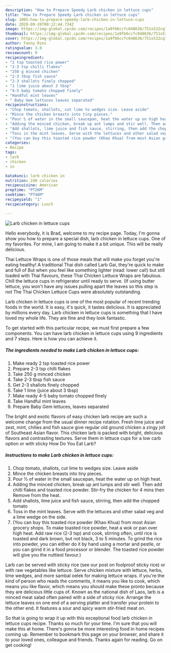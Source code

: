```yaml
---
description: "How to Prepare Speedy Larb chicken in lettuce cups"
title: "How to Prepare Speedy Larb chicken in lettuce cups"
slug: 1065-how-to-prepare-speedy-larb-chicken-in-lettuce-cups
date: 2020-09-26T00:12:44.734Z
image: https://img-global.cpcdn.com/recipes/1a9fb6ccfc048636/751x532cq70/larb-chicken-in-lettuce-cups-recipe-main-photo.jpg
thumbnail: https://img-global.cpcdn.com/recipes/1a9fb6ccfc048636/751x532cq70/larb-chicken-in-lettuce-cups-recipe-main-photo.jpg
cover: https://img-global.cpcdn.com/recipes/1a9fb6ccfc048636/751x532cq70/larb-chicken-in-lettuce-cups-recipe-main-photo.jpg
author: Fanny Rios
ratingvalue: 3.8
reviewcount: 9
recipeingredient:
- "2 tsp toasted rice power"
- "2-3 tsp chilli flakes"
- "250 g minced chicken"
- "2-3 tbsp fish sauce"
- "2-3 shallots finely chopped"
- "1 lime juice about 3 tbsp"
- "4-5 baby tomato chopped finely"
- "Handful mint leaves"
- " Baby Gem lettuces leaves separated"
recipeinstructions:
- "Chop tomato, shallots, cut lime to wedges size. Leave aside"
- "Mince the chicken breasts into tiny pieces."
- "Pour ½ of water in the small saucepan, heat the water up on high heat."
- "Adding the minced chicken, break up ant lumps and stir well. Then add chilli flakes and toasted rice powder. Stir-fry the chicken for 4 mins then Remove from the heat."
- "Add shallots, lime juice and fish sauce, stirring, then add the chopped tomato"
- "Toss in the mint leaves. Serve with the lettuces and other salad veg and a lime wedge on the side."
- "(You can buy this toasted rice powder (Khao Khua) from most Asian grocery shops. To make toasted rice powder, heat a wok or pan over high heat. Add raw rice (2-3 tsp) and cook, stirring often, until rice is toasted and dark brown, but not black, 3 to 5 minutes. To grind the rice into powder, you can either do it by hand using a mortar and pestle, or you can grind it in a food processor or blender. The toasted rice powder will give you the nuttiest favour.)"
categories:
- Recipe
tags:
- larb
- chicken
- in

katakunci: larb chicken in 
nutrition: 240 calories
recipecuisine: American
preptime: "PT26M"
cooktime: "PT46M"
recipeyield: "1"
recipecategory: Lunch

---
```



![Larb chicken in lettuce cups](https://img-global.cpcdn.com/recipes/1a9fb6ccfc048636/751x532cq70/larb-chicken-in-lettuce-cups-recipe-main-photo.jpg)

Hello everybody, it is Brad, welcome to my recipe page. Today, I'm gonna show you how to prepare a special dish, larb chicken in lettuce cups. One of my favorites. For mine, I am going to make it a bit unique. This will be really delicious.

Thai Lettuce Wraps is one of those meals that will make you forget you&#39;re eating healthy! A traditional Thai dish called Larb Gai, they&#39;re quick to make and full of But when you feel like something lighter (read: lower cal!) but still loaded with Thai flavours, these Thai Chicken Lettuce Wraps are fabulous. Chill the lettuce cups in refrigerator until ready to serve. (If using butter lettuce, you won&#39;t have any issues pulling apart the leaves so this step is not The Thai Chicken Lettuce Cups were absolutely outstanding.

Larb chicken in lettuce cups is one of the most popular of recent trending foods in the world. It is easy, it's quick, it tastes delicious. It is appreciated by millions every day. Larb chicken in lettuce cups is something that I have loved my whole life. They are fine and they look fantastic.


To get started with this particular recipe, we must first prepare a few components. You can have larb chicken in lettuce cups using 9 ingredients and 7 steps. Here is how you can achieve it.

<!--inarticleads1-->

##### The ingredients needed to make Larb chicken in lettuce cups:

1. Make ready 2 tsp toasted rice power
1. Prepare 2-3 tsp chilli flakes
1. Take 250 g minced chicken
1. Take 2-3 tbsp fish sauce
1. Get 2-3 shallots finely chopped
1. Take 1 lime (juice about 3 tbsp)
1. Make ready 4-5 baby tomato chopped finely
1. Take Handful mint leaves
1. Prepare  Baby Gem lettuces, leaves separated


The bright and exotic flavors of easy chicken larb recipe are such a welcome change from the usual dinner recipe rotation. Fresh lime juice and zest, mint, chilies and fish sauce give regular old ground chicken a zingy jolt of Southeast Asian flavor. This chicken larb is packed with bright, delicious flavors and contrasting textures. Serve them in lettuce cups for a low carb option or with sticky How Do You Eat Larb? 

<!--inarticleads2-->

##### Instructions to make Larb chicken in lettuce cups:

1. Chop tomato, shallots, cut lime to wedges size. Leave aside
1. Mince the chicken breasts into tiny pieces.
1. Pour ½ of water in the small saucepan, heat the water up on high heat.
1. Adding the minced chicken, break up ant lumps and stir well. Then add chilli flakes and toasted rice powder. Stir-fry the chicken for 4 mins then Remove from the heat.
1. Add shallots, lime juice and fish sauce, stirring, then add the chopped tomato
1. Toss in the mint leaves. Serve with the lettuces and other salad veg and a lime wedge on the side.
1. (You can buy this toasted rice powder (Khao Khua) from most Asian grocery shops. To make toasted rice powder, heat a wok or pan over high heat. Add raw rice (2-3 tsp) and cook, stirring often, until rice is toasted and dark brown, but not black, 3 to 5 minutes. To grind the rice into powder, you can either do it by hand using a mortar and pestle, or you can grind it in a food processor or blender. The toasted rice powder will give you the nuttiest favour.)


Larb can be served with sticky rice (see our post on foolproof sticky rice) or with raw vegetables like lettuce. Serve chicken mixture with lettuce, herbs, lime wedges, and more sambal oelek for making lettuce wraps. if you&#39;re the kind of person who reads the comments, it means you like to cook, which means you like flavor, which means you should make these pronto because they are delicious little cups of. Known as the national dish of Laos, larb is a minced meat salad often paired with a side of sticky rice. Arrange the lettuce leaves on one end of a serving platter and transfer your protein to the other end. It features a sour and spicy warm stir-fried meat on. 

So that is going to wrap it up with this exceptional food larb chicken in lettuce cups recipe. Thanks so much for your time. I'm sure that you will make this at home. There's gonna be more interesting food in home recipes coming up. Remember to bookmark this page on your browser, and share it to your loved ones, colleague and friends. Thanks again for reading. Go on get cooking!
